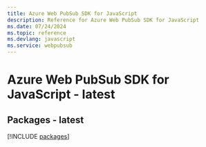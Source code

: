 ```yaml
---
title: Azure Web PubSub SDK for JavaScript
description: Reference for Azure Web PubSub SDK for JavaScript
ms.date: 07/24/2024
ms.topic: reference
ms.devlang: javascript
ms.service: webpubsub
---
```

# Azure Web PubSub SDK for JavaScript - latest
## Packages - latest
[!INCLUDE [packages](web-pubsub-index.md)]